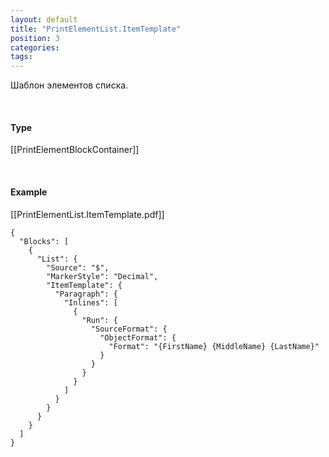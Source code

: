 ```yaml
---
layout: default
title: "PrintElementList.ItemTemplate"
position: 3
categories: 
tags: 
---
```


Шаблон элементов списка.

   

#### Type

[[PrintElementBlockContainer]]  


   

#### Example

[[PrintElementList.ItemTemplate.pdf]]  


```
{
  "Blocks": [
    {
      "List": {
        "Source": "$",
        "MarkerStyle": "Decimal",
        "ItemTemplate": {
          "Paragraph": {
            "Inlines": [
              {
                "Run": {
                  "SourceFormat": {
                    "ObjectFormat": {
                      "Format": "{FirstName} {MiddleName} {LastName}"
                    }
                  }
                }
              }
            ]
          }
        }
      }
    }
  ]
}
```

  


  



